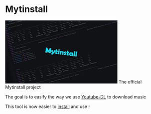 # Mytinstall
![mytinstall](mytinstall-thumbnail.webp)
The official Mytinstall project

The goal is to easify the way we use [Youtube-DL](https://github.com/ytdl-org/youtube-dl) to download music

This tool is now easier to [install](https://github.com/Sean-64/Mytinstall-Dev/blob/main/Linux/README.md) and use !